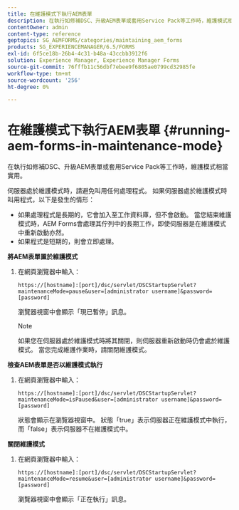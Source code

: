 ```yaml
---
title: 在維護模式下執行AEM表單
description: 在執行如修補DSC、升級AEM表單或套用Service Pack等工作時，維護模式相當實用。 進一步瞭解如何在維護模式下執行AEM表單。
contentOwner: admin
content-type: reference
geptopics: SG_AEMFORMS/categories/maintaining_aem_forms
products: SG_EXPERIENCEMANAGER/6.5/FORMS
exl-id: 6f5ce18b-26b4-4c31-b48a-43ccbb3912f6
solution: Experience Manager, Experience Manager Forms
source-git-commit: 76fffb11c56dbf7ebee9f6805ae0799cd32985fe
workflow-type: tm+mt
source-wordcount: '256'
ht-degree: 0%

---
```


# 在維護模式下執行AEM表單 {#running-aem-forms-in-maintenance-mode}

在執行如修補DSC、升級AEM表單或套用Service Pack等工作時，維護模式相當實用。

伺服器處於維護模式時，請避免叫用任何處理程式。 如果伺服器處於維護模式時叫用程式，以下是發生的情形：

* 如果處理程式是長期的，它會加入至工作資料庫，但不會啟動。 當您結束維護模式時，AEM Forms會處理其佇列中的長期工作，即使伺服器是在維護模式中重新啟動亦然。
* 如果程式是短期的，則會立即處理。

**將AEM表單置於維護模式**

1. 在網頁瀏覽器中輸入：

   `https://[hostname]:[port]/dsc/servlet/DSCStartupServlet?maintenanceMode=pause&user=[administrator username]&password=[password]`

   瀏覽器視窗中會顯示「現已暫停」訊息。

   >[!NOTE]
   >
   >如果您在伺服器處於維護模式時將其關閉，則伺服器重新啟動時仍會處於維護模式。 當您完成維護作業時，請關閉維護模式。

**檢查AEM表單是否以維護模式執行**

1. 在網頁瀏覽器中輸入：

   `https://[hostname]:[port]/dsc/servlet/DSCStartupServlet?maintenanceMode=isPaused&user=[administrator username]&password=[password]`

   狀態會顯示在瀏覽器視窗中。 狀態「true」表示伺服器正在維護模式中執行，而「false」表示伺服器不在維護模式中。

**關閉維護模式**

1. 在網頁瀏覽器中輸入：

   `https://[hostname]:[port]/dsc/servlet/DSCStartupServlet?maintenanceMode=resume&user=[administrator username]&password=[password]`

   瀏覽器視窗中會顯示「正在執行」訊息。
